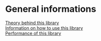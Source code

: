 # General informations
[Theory behind this library](/contracts/examples/README.md)  
[Information on how to use this library](/contracts/lib/README.md)  
[Performance of this library](/contracts/performance/README.md)  